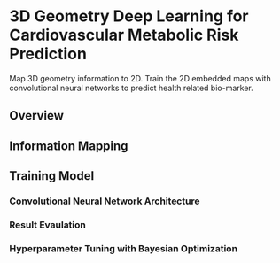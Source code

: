 # 3D Geometry Deep Learning for Cardiovascular Metabolic Risk Prediction
Map 3D geometry information to 2D. Train the 2D embedded maps with convolutional neural networks to predict health related bio-marker.  

## Overview

## Information Mapping

## Training Model
### Convolutional Neural Network Architecture

### Result Evaulation

### Hyperparameter Tuning with Bayesian Optimization

